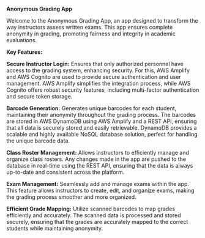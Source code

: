 **Anonymous Grading App**


Welcome to the Anonymous Grading App, an app designed to transform the way instructors assess written exams. This app ensures complete anonymity in grading, promoting fairness and integrity in academic evaluations.

**Key Features:**


**Secure Instructor Login:** Ensures that only authorized personnel have access to the grading system, enhancing security. For this, AWS Amplify and AWS Cognito are used to provide secure authentication and user management. AWS Amplify simplifies the integration process, while AWS Cognito offers robust security features, including multi-factor authentication and secure token storage.

**Barcode Generation:** Generates unique barcodes for each student, maintaining their anonymity throughout the grading process. The barcodes are stored in AWS DynamoDB using AWS Amplify and a REST API, ensuring that all data is securely stored and easily retrievable. DynamoDB provides a scalable and highly available NoSQL database solution, perfect for handling the unique barcode data.

**Class Roster Management:** Allows instructors to efficiently manage and organize class rosters. Any changes made in the app are pushed to the database in real-time using the REST API, ensuring that the data is always up-to-date and consistent across the platform.

**Exam Management:** Seamlessly add and manage exams within the app. This feature allows instructors to create, edit, and organize exams, making the grading process smoother and more organized.

**Efficient Grade Mapping:** Utilize scanned barcodes to map grades efficiently and accurately. The scanned data is processed and stored securely, ensuring that the grades are accurately mapped to the correct students while maintaining anonymity.
